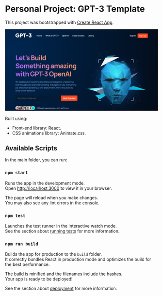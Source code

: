 # Personal Project: GPT-3 Template 

This project was bootstrapped with [Create React App](https://github.com/facebook/create-react-app).

<img width="1266" alt="ImgProject" src="./public/ReadmeImgProject.png">

Built using: 

- Front-end library: React.
- CSS animations library: Animate.css.

## Available Scripts

In the main folder, you can run:

### `npm start`

Runs the app in the development mode.\
Open [http://localhost:3000](http://localhost:3000) to view it in your browser.

The page will reload when you make changes.\
You may also see any lint errors in the console.

### `npm test`

Launches the test runner in the interactive watch mode.\
See the section about [running tests](https://facebook.github.io/create-react-app/docs/running-tests) for more information.

### `npm run build`

Builds the app for production to the `build` folder.\
It correctly bundles React in production mode and optimizes the build for the best performance.

The build is minified and the filenames include the hashes.\
Your app is ready to be deployed!

See the section about [deployment](https://facebook.github.io/create-react-app/docs/deployment) for more information.

